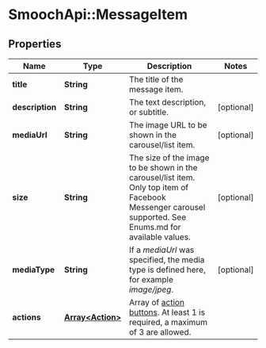 # SmoochApi::MessageItem

## Properties
Name | Type | Description | Notes
------------ | ------------- | ------------- | -------------
**title** | **String** | The title of the message item. | 
**description** | **String** | The text description, or subtitle. | [optional] 
**mediaUrl** | **String** | The image URL to be shown in the carousel/list item. | [optional] 
**size** | **String** | The size of the image to be shown in the carousel/list item. Only top item of Facebook Messenger carousel supported. See Enums.md for available values.  | [optional] 
**mediaType** | **String** | If a *mediaUrl* was specified, the media type is defined here, for example *image/jpeg*. | [optional] 
**actions** | [**Array&lt;Action&gt;**](Action.md) | Array of [action buttons](https://docs.smooch.io/rest/#action-buttons). At least 1 is required, a maximum of 3 are allowed. | 


